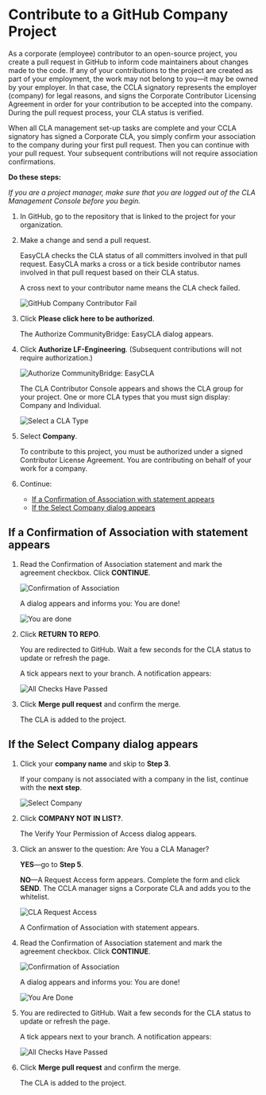 # Contribute to a GitHub Company Project

As a corporate \(employee\) contributor to an open-source project, you create a pull request in GitHub to inform code maintainers about changes made to the code. If any of your contributions to the project are created as part of your employment, the work may not belong to you—it may be owned by your employer. In that case, the CCLA signatory represents the employer \(company\) for legal reasons, and signs the Corporate Contributor Licensing Agreement in order for your contribution to be accepted into the company. During the pull request process, your CLA status is verified.

When all CLA management set-up tasks are complete and your CCLA signatory has signed a Corporate CLA, you simply confirm your association to the company during your first pull request. Then you can continue with your pull request. Your subsequent contributions will not require association confirmations.

**Do these steps:**

_If you are a project manager, make sure that you are logged out of the CLA Management Console before you begin._

1. In GitHub, go to the repository that is linked to the project for your organization.
2. Make a change and send a pull request.

   EasyCLA checks the CLA status of all committers involved in that pull request. EasyCLA marks a cross or a tick beside contributor names involved in that pull request based on their CLA status.

   A cross next to your contributor name means the CLA check failed.

   ![GitHub Company Contributor Fail](../.gitbook/assets/cla-github-company-contributor-fail.png)

3. Click **Please click here to be authorized**.

   The Authorize CommunityBridge: EasyCLA dialog appears.

4. Click **Authorize LF-Engineering**. \(Subsequent contributions will not require authorization.\)

   ![Authorize CommunityBridge: EasyCLA](../.gitbook/assets/cla-authorize-easycla.png)

   The CLA Contributor Console appears and shows the CLA group for your project. One or more CLA types that you must sign display: Company and Individual.

   ![Select a CLA Type](../.gitbook/assets/cla-github-select-company-or-individual.png)

5. Select **Company**.

   To contribute to this project, you must be authorized under a signed Contributor License Agreement. You are contributing on behalf of your work for a company.

6. Continue:
   * [If a Confirmation of Association with statement appears](contribute-to-a-github-company-project.md#if-a-confirmation-of-association-with-statement-appears)
   * [If the Select Company dialog appears](contribute-to-a-github-company-project.md#if-the-select-company-dialog-appears)

## If a Confirmation of Association with statement appears

1. Read the Confirmation of Association statement and mark the agreement checkbox. Click **CONTINUE**.

   ![Confirmation of Association](../.gitbook/assets/cla-github-confirmation-of-association-1.png)

   A dialog appears and informs you: You are done!

   ![You are done](../.gitbook/assets/cla-github-you-are-done-1.png)

2. Click **RETURN TO REPO**.

   You are redirected to GitHub. Wait a few seconds for the CLA status to update or refresh the page.

   A tick appears next to your branch. A notification appears:

   ![All Checks Have Passed](../.gitbook/assets/cla-github-all-checks-passed.png)

3. Click **Merge pull request** and confirm the merge.

   The CLA is added to the project.

## If the Select Company dialog appears

1. Click your **company name** and skip to **Step 3**.

   If your company is not associated with a company in the list, continue with the **next step**.

   ![Select Company](../.gitbook/assets/cla-contributor-select-company.png)

2. Click **COMPANY NOT IN LIST?**.

   The Verify Your Permission of Access dialog appears.

3. Click an answer to the question: Are You a CLA Manager?

   **YES**—go to **Step 5**.

   **NO**—A Request Access form appears. Complete the form and click **SEND**. The CCLA manager signs a Corporate CLA and adds you to the whitelist.

   ![CLA Request Access](../.gitbook/assets/cla-request-access.png)

   A Confirmation of Association with statement appears.

4. Read the Confirmation of Association statement and mark the agreement checkbox. Click **CONTINUE**.

   ![Confirmation of Association](../.gitbook/assets/cla-github-confirmation-of-association.png)

   A dialog appears and informs you: You are done!

   ![You Are Done](../.gitbook/assets/cla-github-you-are-done.png)

5. You are redirected to GitHub. Wait a few seconds for the CLA status to update or refresh the page.

   A tick appears next to your branch. A notification appears:

   ![All Checks Have Passed](../.gitbook/assets/cla-github-all-checks-passed-1.png)

6. Click **Merge pull request** and confirm the merge.

   The CLA is added to the project.


